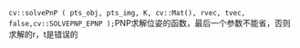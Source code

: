 `cv::solvePnP ( pts_obj, pts_img, K, cv::Mat(), rvec, tvec, false,cv::SOLVEPNP_EPNP );`PNP求解位姿的函数，最后一个参数不能省，否则求解的r，t是错误的

